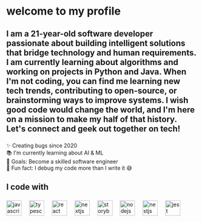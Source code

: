 <h1 align="left">welcome to my profile</h1>

###

<p align="left"></p>

###

<h2 align="left">I am a 21-year-old software developer passionate about building intelligent solutions that bridge technology and human requirements. I am currently learning about algorithms and working on projects in Python and Java. When I'm not coding, you can find me learning new tech trends, contributing to open-source, or brainstorming ways to improve systems. I wish good code would change the world, and I'm here on a mission to make my half of that history. Let's connect and geek out together on tech!</h2>

###

<p align="left">✨ Creating bugs since 2020  <br>📚 I'm currently learning about AI & ML  <br>🎯 Goals: Become a skilled software engineer  <br>🎲 Fun fact: I debug my code more than I write it 😅</p>

###

<h2 align="left">I code with</h2>

###

<div align="left">
  <img src="https://cdn.jsdelivr.net/gh/devicons/devicon/icons/javascript/javascript-original.svg" height="40" alt="javascript logo"  />
  <img width="12" />
  <img src="https://cdn.jsdelivr.net/gh/devicons/devicon/icons/typescript/typescript-original.svg" height="40" alt="typescript logo"  />
  <img width="12" />
  <img src="https://cdn.jsdelivr.net/gh/devicons/devicon/icons/react/react-original.svg" height="40" alt="react logo"  />
  <img width="12" />
  <img src="https://cdn.jsdelivr.net/gh/devicons/devicon/icons/nextjs/nextjs-original.svg" height="40" alt="nextjs logo"  />
  <img width="12" />
  <img src="https://cdn.jsdelivr.net/gh/devicons/devicon/icons/storybook/storybook-original.svg" height="40" alt="storybook logo"  />
  <img width="12" />
  <img src="https://cdn.jsdelivr.net/gh/devicons/devicon/icons/nodejs/nodejs-original.svg" height="40" alt="nodejs logo"  />
  <img width="12" />
  <img src="https://cdn.jsdelivr.net/gh/devicons/devicon/icons/nestjs/nestjs-original.svg" height="40" alt="nestjs logo"  />
  <img width="12" />
  <img src="https://cdn.jsdelivr.net/gh/devicons/devicon/icons/jest/jest-plain.svg" height="40" alt="jest logo"  />
</div>

###

